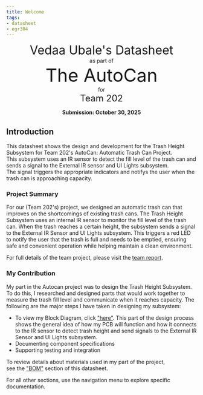 ```yaml
---
title: Welcome
tags:
- datasheet
- egr304
---
```


<center>
<font size="6">Vedaa Ubale's Datasheet</font><br>
as part of<br>
<font size="8">The AutoCan</font><br>
for<br>
<font size="5">Team 202</font><br>

**Submission: October 30, 2025**
</center>

## Introduction

This datasheet shows the design and development for the Trash Height Subsystem for Team 202's AutoCan: Automatic Trash Can Project.  
This subsystem uses an IR sensor to detect the fill level of the trash can and sends a signal to the External IR sensor and UI Lights subsystem.  
The signal triggers the appropriate indicators and notifys the user when the trash can is approaching capacity.
### Project Summary

For our (Team 202's) project, we designed an automatic trash can that improves on the shortcomings of existing trash cans. The Trash Height Subsystem uses an internal IR sensor to monitor the fill level of the trash can. When the trash reaches a certain height, the subsystem sends a signal to the External IR Sensor and UI Lights subsystem. This triggers a red LED to notify the user that the trash is full and needs to be emptied, ensuring safe and convenient operation while helping maintain a clean environment.

For full details of the team project, please visit the [team report](https://egr304-2025-f-202.github.io/).

### My Contribution

My part in the Autocan project was to design the Trash Height Subsystem. To do this, I researched and designed parts that would work together to measure the trash fill level and communicate when it reaches capacity. The following are the major steps I have taken in designing my subsystem:  
- To view my Block Diagram, click ["here"](https://vedaau.github.io/01-Block-Diagram/Block-Diagram/). This part of the design process shows the general idea of how my PCB will function and how it connects to the IR sensor to detect trash height and send signals to the External IR Sensor and UI Lights subsystem. 
- Documenting component specifications  
- Supporting testing and integration  

To review details about materials used in my part of the project,  
see the ["BOM"](https://embedded-systems-design.github.io/EGR304DataSheetTemplate/03-BOM/BOM/) section of this datasheet.  

For all other sections, use the navigation menu to explore specific documentation.  
